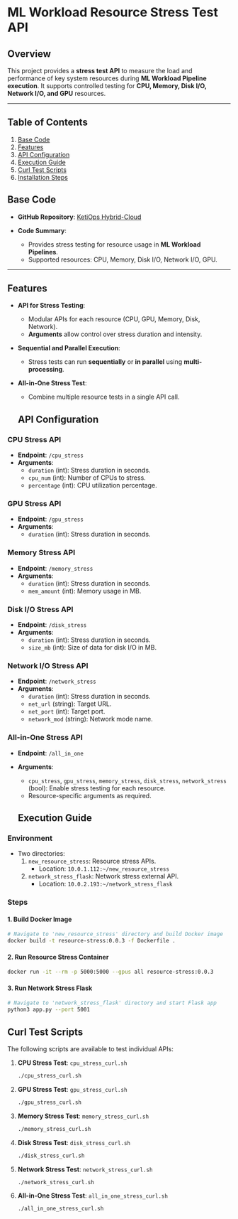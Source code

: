 # **ML Workload Resource Stress Test API**

## **Overview**

This project provides a **stress test API** to measure the load and performance of key system resources during **ML Workload Pipeline execution**. It supports controlled testing for **CPU, Memory, Disk I/O, Network I/O, and GPU** resources.

---

## **Table of Contents**

1. [Base Code](#base-code)
2. [Features](#features)
3. [API Configuration](#api-configuration)
4. [Execution Guide](#execution-guide)
5. [Curl Test Scripts](#curl-test-scripts)
6. [Installation Steps](#installation-steps)

## **Base Code**

- **GitHub Repository**: [KetiOps Hybrid-Cloud](https://github.com/ketiops/Hybrid-Cloud/tree/main)

- **Code Summary**:
  - Provides stress testing for resource usage in **ML Workload Pipelines**.
  - Supported resources: CPU, Memory, Disk I/O, Network I/O, GPU.

---

## **Features**

- **API for Stress Testing**:
  - Modular APIs for each resource (CPU, GPU, Memory, Disk, Network).
  - **Arguments** allow control over stress duration and intensity.

- **Sequential and Parallel Execution**:
  - Stress tests can run **sequentially** or **in parallel** using **multi-processing**.

- **All-in-One Stress Test**:
  - Combine multiple resource tests in a single API call.

  ## **API Configuration**

### **CPU Stress API**
- **Endpoint**: `/cpu_stress`
- **Arguments**:
  - `duration` (int): Stress duration in seconds.
  - `cpu_num` (int): Number of CPUs to stress.
  - `percentage` (int): CPU utilization percentage.

### **GPU Stress API**
- **Endpoint**: `/gpu_stress`
- **Arguments**:
  - `duration` (int): Stress duration in seconds.

### **Memory Stress API**
- **Endpoint**: `/memory_stress`
- **Arguments**:
  - `duration` (int): Stress duration in seconds.
  - `mem_amount` (int): Memory usage in MB.

### **Disk I/O Stress API**
- **Endpoint**: `/disk_stress`
- **Arguments**:
  - `duration` (int): Stress duration in seconds.
  - `size_mb` (int): Size of data for disk I/O in MB.

### **Network I/O Stress API**
- **Endpoint**: `/network_stress`
- **Arguments**:
  - `duration` (int): Stress duration in seconds.
  - `net_url` (string): Target URL.
  - `net_port` (int): Target port.
  - `network_mod` (string): Network mode name.

### **All-in-One Stress API**
- **Endpoint**: `/all_in_one`
- **Arguments**:
  - `cpu_stress`, `gpu_stress`, `memory_stress`, `disk_stress`, `network_stress` (bool): Enable stress testing for each resource.
  - Resource-specific arguments as required.

  ## **Execution Guide**

### **Environment**

- Two directories:
  1. `new_resource_stress`: Resource stress APIs.
     - Location: `10.0.1.112:~/new_resource_stress`
  2. `network_stress_flask`: Network stress external API.
     - Location: `10.0.2.193:~/network_stress_flask`

### **Steps**

#### 1. **Build Docker Image**
```bash
# Navigate to 'new_resource_stress' directory and build Docker image
docker build -t resource-stress:0.0.3 -f Dockerfile .
```

#### 2. **Run Resource Stress Container**
```bash
docker run -it --rm -p 5000:5000 --gpus all resource-stress:0.0.3
```

#### 3. **Run Network Stress Flask**
```bash
# Navigate to 'network_stress_flask' directory and start Flask app
python3 app.py --port 5001
```

## **Curl Test Scripts**

The following scripts are available to test individual APIs:

1. **CPU Stress Test**: `cpu_stress_curl.sh`
    ```bash
    ./cpu_stress_curl.sh
    ```

2. **GPU Stress Test**: `gpu_stress_curl.sh`
    ```bash
    ./gpu_stress_curl.sh
    ```

3. **Memory Stress Test**: `memory_stress_curl.sh`
    ```bash
    ./memory_stress_curl.sh
    ```

4. **Disk Stress Test**: `disk_stress_curl.sh`
    ```bash
    ./disk_stress_curl.sh
    ```

5. **Network Stress Test**: `network_stress_curl.sh`
    ```bash
    ./network_stress_curl.sh
    ```

6. **All-in-One Stress Test**: `all_in_one_stress_curl.sh`
    ```bash
    ./all_in_one_stress_curl.sh
    ```